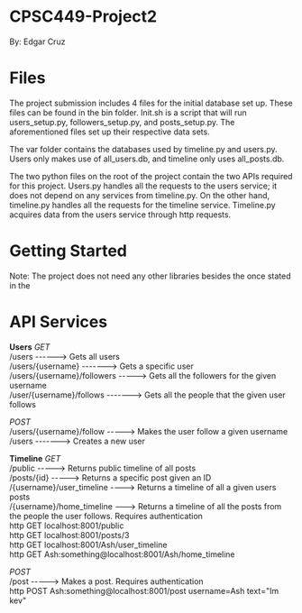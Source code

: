 # CPSC449-Project2
By: Edgar Cruz

# Files
The project submission includes 4 files for the initial database set up. These files can be found in the bin folder. Init.sh is a script that will run users_setup.py, followers_setup.py, and posts_setup.py. The aforementioned files set up their respective data sets.

The var folder contains the databases used by timeline.py and users.py. Users only makes use of all_users.db, and timeline only uses all_posts.db.

The two python files on the root of the project contain the two APIs required for this project. Users.py handles all the requests to the users service; it does not depend on any services from timeline.py. On the other hand, timeline.py handles all the requests for the timeline service. Timeline.py acquires data from the users service through http requests. 

# Getting Started
Note: The project does not need any other libraries besides the once stated in the

# API Services

**Users**
*GET*  
/users            ------> Gets all users  
/users/{username}  -------> Gets a specific user  
/users/{username}/followers -----> Gets all the followers for the given username  
/user/{username}/follows -------> Gets all the people that the given user follows  
  

*POST*  
/users/{username}/follow -----> Makes the user follow a given username  
/users -------> Creates a new user  

**Timeline**
*GET*  
/public -----> Returns public timeline of all posts  
/posts/{id} -----> Returns a specific post given an ID  
/{username}/user_timeline ----> Returns a timeline of all a given users posts  
/{username}/home_timeline ---> Returns a timeline of all the posts from the people the user follows. Requires authentication  
http GET localhost:8001/public  
http GET localhost:8001/posts/3  
http GET localhost:8001/Ash/user_timeline  
http GET Ash:something@localhost:8001/Ash/home_timeline  

*POST*  
/post -----> Makes a post. Requires authentication  
http POST Ash:something@localhost:8001/post username=Ash text="Im kev"   
